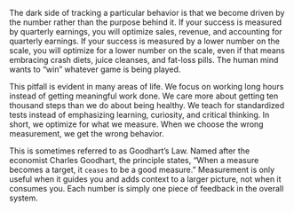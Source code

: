 The dark side of tracking a particular behavior is that we become
driven by the number rather than the purpose behind it. If your
success is measured by quarterly earnings, you will optimize sales,
revenue, and accounting for quarterly earnings. If your success is
measured by a lower number on the scale, you will optimize for a
lower number on the scale, even if that means embracing crash diets,
juice cleanses, and fat-loss pills. The human mind wants to “win”
whatever game is being played.

This pitfall is evident in many areas of life. We focus on working
long hours instead of getting meaningful work done. We care more
about getting ten thousand steps than we do about being healthy. We
teach for standardized tests instead of emphasizing learning, curiosity,
and critical thinking. In short, we optimize for what we measure.
When we choose the wrong measurement, we get the wrong behavior.

This is sometimes referred to as Goodhart’s Law. Named after the
economist Charles Goodhart, the principle states, “When a measure
becomes a target, it `ceases` to be a good measure.” Measurement is
only useful when it guides you and adds context to a larger picture, not
when it consumes you. Each number is simply one piece of feedback in
the overall system.